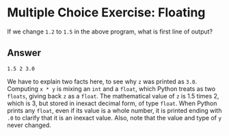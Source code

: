 # Multiple Choice Exercise: Floating
If we change `1.2` to `1.5` in the above program, what is first line of output?

## Answer
```
1.5 2 3.0
```

We have to explain two facts here, to see why `z` was printed as `3.0`.
Computing `x * y` is mixing an `int` and a `float`, which Python treats as two `floats`, giving back `z` as a `float`.
The mathematical value of `z` is 1.5 times 2, which is 3, but stored in inexact decimal form, of type `float`. 
When Python prints any `float`, even if its value is a whole number, it is printed ending with `.0` to clarify that it is an inexact value.
Also, note that the value and type of `y` never changed.
